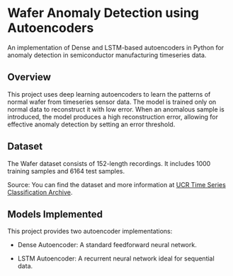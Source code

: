 # Wafer Anomaly Detection using Autoencoders
An implementation of Dense and LSTM-based autoencoders in Python for anomaly detection in semiconductor manufacturing timeseries data.

## Overview
This project uses deep learning autoencoders to learn the patterns of normal wafer from timeseries sensor data. The model is trained only on normal data to reconstruct it with low error. When an anomalous sample is introduced, the model produces a high reconstruction error, allowing for effective anomaly detection by setting an error threshold.

## Dataset
The Wafer dataset consists of 152-length recordings. It includes 1000 training samples and 6164 test samples.

Source: You can find the dataset and more information at [UCR Time Series Classification Archive](https://www.timeseriesclassification.com/dataset.php).

## Models Implemented
This project provides two autoencoder implementations:

- Dense Autoencoder: A standard feedforward neural network.

- LSTM Autoencoder: A recurrent neural network ideal for sequential data.
